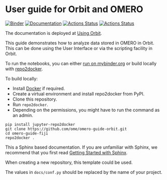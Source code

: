 # User guide for Orbit and OMERO
[![Binder](https://mybinder.org/badge_logo.svg)](https://mybinder.org/v2/gh/ome/omero-guide-orbit/master?filepath=notebooks)
[![Documentation](https://readthedocs.org/projects/omero-guide-orbit/badge/?version=latest)](https://omero-guides.readthedocs.io/en/latest/orbit/docs/index.html)
[![Actions Status](https://github.com/ome/omero-guide-orbit/workflows/repo2docker/badge.svg)](https://github.com/ome/omero-guide-orbit/actions)
[![Actions Status](https://github.com/ome/omero-guide-orbit/workflows/sphinx/badge.svg)](https://github.com/ome/omero-guide-orbit/actions)

The documentation is deployed at [Using Orbit](https://omero-guides.readthedocs.io/en/latest/orbit/docs/index.html).

This guide demonstrates how to analyze data stored in OMERO in Orbit.
This can be done using the User Interface or via the scripting facility in Orbit.


To run the notebooks, you can either [run on mybinder.org](https://mybinder.org/v2/gh/ome/omero-guide-orbit/master?filepath=notebooks) or build locally with [repo2docker](https://repo2docker.readthedocs.io/).

To build locally:

 * Install [Docker](https://www.docker.com/) if required.
 * Create a virtual environment and install repo2docker from PyPI.
 * Clone this repository.
 * Run  ``repo2docker``. 
 * Depending on the permissions, you might have to run the command as an admin.

```
pip install jupyter-repo2docker
git clone https://github.com/ome/omero-guide-orbit.git
cd omero-guide-fiji
repo2docker .
```


This a Sphinx based documentation. 
If you are unfamiliar with Sphinx, we recommend that you first read 
[Getting Started with Sphinx](https://docs.readthedocs.io/en/stable/intro/getting-started-with-sphinx.html).

When creating a new repository, this template could be used.

The values in ``docs/conf.py`` should be replaced by the name of your project.

